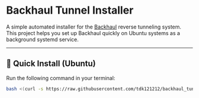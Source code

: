 # Backhaul Tunnel Installer

A simple automated installer for the [Backhaul](https://github.com/Musixal/Backhaul) reverse tunneling system.  
This project helps you set up Backhaul quickly on Ubuntu systems as a background systemd service.

---

## 🚀 Quick Install (Ubuntu)

Run the following command in your terminal:

```bash
bash <(curl -s https://raw.githubusercontent.com/tdk121212/backhaul_tunnel/main/install-backhaul.sh)

